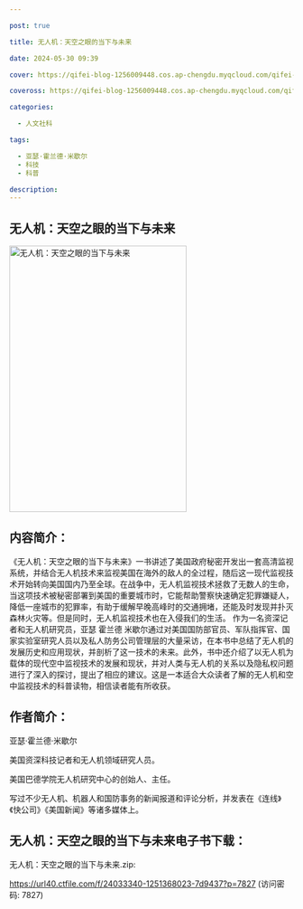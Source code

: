```yaml
---

post: true

title: 无人机：天空之眼的当下与未来

date: 2024-05-30 09:39

cover: https://qifei-blog-1256009448.cos.ap-chengdu.myqcloud.com/qifei-blog/64ccb3411ddac507cc79a306.jpg

coveross: https://qifei-blog-1256009448.cos.ap-chengdu.myqcloud.com/qifei-blog/64ccb3411ddac507cc79a306.jpg

categories:

  - 人文社科

tags:

  - 亚瑟·霍兰德·米歇尔
  - 科技
  - 科普

description:
---
```


## 无人机：天空之眼的当下与未来

<img alt="无人机：天空之眼的当下与未来" class="aligncenter loaded" data-was-processed="true" decoding="async" fetchpriority="high" height="471" src="https://qifei-blog-1256009448.cos.ap-chengdu.myqcloud.com/qifei-blog/64ccb3411ddac507cc79a306.jpg" style="cursor: zoom-in;" width="314"/>

## 内容简介：

《无人机：天空之眼的当下与未来》一书讲述了美国政府秘密开发出一套高清监视系统，并结合无人机技术来监视美国在海外的敌人的全过程，随后这一现代监视技术开始转向美国国内乃至全球。在战争中，无人机监视技术拯救了无数人的生命，当这项技术被秘密部署到美国的重要城市时，它能帮助警察快速确定犯罪嫌疑人，降低一座城市的犯罪率，有助于缓解早晚高峰时的交通拥堵，还能及时发现并扑灭森林火灾等。但是同时，无人机监视技术也在入侵我们的生活。 作为一名资深记者和无人机研究员，亚瑟 霍兰德 米歇尔通过对美国国防部官员、军队指挥官、国家实验室研究人员以及私人防务公司管理层的大量采访，在本书中总结了无人机的发展历史和应用现状，并剖析了这一技术的未来。此外，书中还介绍了以无人机为载体的现代空中监视技术的发展和现状，并对人类与无人机的关系以及隐私权问题进行了深入的探讨，提出了相应的建议。这是一本适合大众读者了解的无人机和空中监视技术的科普读物，相信读者能有所收获。

## 作者简介：

亚瑟·霍兰德·米歇尔

美国资深科技记者和无人机领域研究人员。

美国巴德学院无人机研究中心的创始人、主任。

写过不少无人机、机器人和国防事务的新闻报道和评论分析，并发表在《连线》《快公司》《美国新闻》等诸多媒体上。

## 无人机：天空之眼的当下与未来电子书下载：

无人机：天空之眼的当下与未来.zip: 

https://url40.ctfile.com/f/24033340-1251368023-7d9437?p=7827 (访问密码: 7827)

